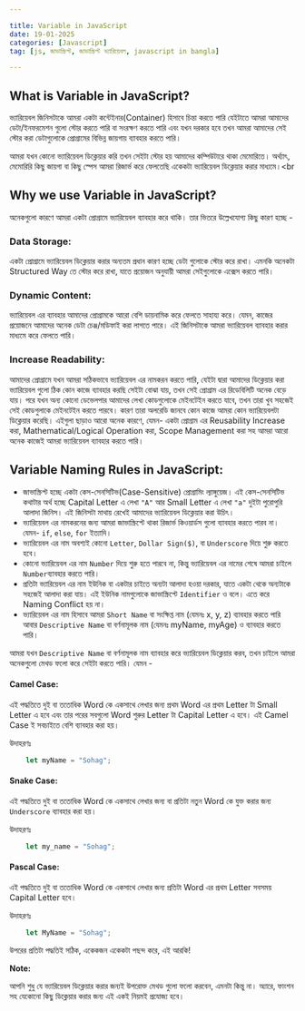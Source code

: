 ```yaml
---

title: Variable in JavaScript
date: 19-01-2025
categories: [Javascript]
tag: [js, জাভাস্ক্রিপ্ট, জাভাস্ক্রিপ্ট ভ্যারিয়েবল, javascript in bangla]

---
```


## **What is Variable in JavaScript?** 
ভ্যারিয়েবল জিনিসটাকে আমরা একটা কন্টেইনার(Container) হিসাবে চিন্তা করতে পারি যেইটাতে আমরা আমাদের ডেটা/ইনফরমেশন গুলো স্টোর করতে পারি বা সংরক্ষণ করতে পারি এবং যখন দরকার হবে তখন আমরা আমাদের সেই স্টোর করা ডেটাগুলোকে প্রোগ্রামের বিভিন্ন জায়গায় ব্যাবহার  করতে পারি। 

আমরা যখন কোনো ভ্যারিয়েবল ডিক্লেয়ার করি তখন সেইটা স্টোর হয় আমাদের কম্পিউটারে থাকা মেমোরিতে। অর্থ্যাৎ, মেমোরিরি কিছু জায়গা বা কিছু স্পেস আমরা রিজার্ভ করে ফেলতেছি একেকটা ভ্যারিয়েবল ডিক্লেয়ার করার মাধ্যমে।<br
## **Why we use Variable in JavaScript?**
অনেকগুলো কারণে আমরা একটা প্রোগ্রামে ভ্যারিয়েবল ব্যাবহার করে থাকি। তার ভিতরে উল্লেখযোগ্য কিছু কারণ হচ্ছে -<br>
### **Data Storage:** 
একটা প্রোগ্রামে ভ্যারিয়েবল ডিক্লেয়ার করার অন্যতম প্রধান কারণ হচ্ছে ডেটা গুলোকে স্টোর করে রাখা। এমনকি অনেকটা Structured Way তে স্টোর করে রাখা, যাতে প্রয়োজন অনুযায়ী আমরা সেইগুলোকে এক্সেস করতে পারি।<br>
### **Dynamic Content:** 
ভ্যারিয়েবল এর ব্যাবহার আমাদের প্রোগ্রামকে আরো বেশি ডায়নামিক করে ফেলতে সাহায্য করে। যেমন, কাজের প্রয়োজনে আমাদের অনেক ডেটা চেঞ্জ/মডিফাই করা লাগতে পারে। এই জিনিসটাকে আমরা ভ্যারিয়েবল ব্যাবহার করার মাধ্যমে করে ফেলতে পারি। <br>
### **Increase Readability:**
আমাদের প্রোগ্রামে যখন আমরা সঠিকভাবে ভ্যারিয়েবল এর নামকরন করতে পারি, যেইটা দ্বারা আমাদের ডিক্লেয়ার করা ভ্যারিয়েবল গুলো ঠিক কোন কাজে ব্যাবহার করছি সেইটা বোঝা যায়, তখন সেই প্রোগ্রাম এর রিডেবিলিটি অনেক বেড়ে যায়। পরে যখন অন্য কোনো ডেভেলপার আমাদের লেখা কোডগুলোকে মেইনটেইন করতে যাবে, তখন তারা খুব সহজেই সেই কোডগুলাকে মেইনটেইন করতে পারবে। কারণ তারা অলরেডি জানবে কোন কাজে আমরা কোন ভ্যারিয়েবলটা ডিক্লেয়ার করেছি।
এইগুলা ছাড়াও আরো অনেক কারণে, যেমন- একটা প্রোগ্রাম এর Reusability Increase করা, Mathematical/Logical Operation করা, Scope Management করা সহ আমরা আরো অনেক কাজেই আমরা ভ্যারিয়েবল ব্যাবহার করতে পারি।<br>

## **Variable Naming Rules in JavaScript:**
- জাভাস্ক্রিপ্ট হচ্ছে একটা কেস-সেনসিটিভ(Case-Sensitive) প্রোগ্রামিং ল্যাঙ্গুয়েজ। এই কেস-সেনসিটিভ কথাটার অর্থ হচ্ছে Capital Letter এ লেখা `"A"` আর Small Letter এ লেখা `"a"` দুইটা পুরোপুরি আলাদা জিনিস। এই জিনিসটা মাথায় রেখেই আমাদের ভ্যারিয়েবল ডিক্লেয়ার করা উচিৎ।<br>
- ভ্যারিয়েবল এর নামকরনের জন্য আমরা জাভাস্ক্রিপ্টে থাকা রিজার্ভ কিওয়ার্ডস গুলো ব্যাবহার করতে পারব না। যেমন- `if`, `else`, `for` ইত্যাদি।<br>
- ভ্যারিয়েবল এর নাম অবশ্যই কোনো `Letter`, `Dollar Sign($)`, বা `Underscore` দিয়ে শুরু করতে হবে।<br>
- কোনো ভ্যারিয়েবল এর নাম `Number` দিয়ে শুরু হতে পারবে না, কিন্তু ভ্যারিয়েবল এর নামের শেষে আমরা চাইলে `Number`ব্যাবহার করতে পারি।<br>
- প্রতিটা ভ্যারিয়েবল এর নাম ইউনিক বা একটার চাইতে অন্যটা আলাদা হওয়া দরকার, যাতে একটা থেকে অন্যটাকে সহজেই আলাদা করা যায়। এই ইউনিক নামগুলোকে জাভাস্ক্রিপ্টে `Identifier` ও বলে। এতে করে Naming Conflict হয় না।
- ভ্যারিয়েবল এর নাম হিসাবে আমরা `Short Name` বা সংক্ষিপ্ত নাম (যেমনঃ x, y, z) ব্যাবহার করতে পারি আবার `Descriptive Name` বা বর্ণনামূলক নাম (যেমনঃ myName, myAge) ও ব্যাবহার করতে পারি। <br>

আমরা যখন `Descriptive Name`  বা বর্ণনামূলক নাম ব্যাবহার করে ভ্যারিয়েবল ডিক্লেয়ার করব, তখন চাইলে আমরা অনেকগুলো মেথড ফলো করে সেইটা করতে পারি। যেমন - <br>

#### **Camel Case:** <br>
এই পদ্ধতিতে দুই বা ততোধিক Word কে একসাথে লেখার জন্য প্রথম Word এর প্রথম Letter টা Small Letter এ হবে এবং তার পরের সবগুলো Word শুরুর Letter টা Capital Letter এ হবে। এই Camel Case ই সবচাইতে বেশি ব্যাবহার করা হয়।<br>

উদাহরণঃ <br>
```javascript
	let myName = "Sohag";
```

#### **Snake Case:**
এই পদ্ধতিতে দুই বা ততোধিক Word কে একসাথে লেখার জন্য বা প্রতিটা নতুন Word কে যুক্ত করার জন্য `Underscore` ব্যাবহার করা হয়। <br>

উদাহরণঃ <br>

```javascript
	let my_name = "Sohag";
```

#### **Pascal Case:**<br>
এই পদ্ধতিতে দুই বা ততোধিক Word কে একসাথে লেখার জন্য প্রতিটা Word এর প্রথম Letter সবসময় Capital Letter হবে। <br>

উদাহরণঃ <br>
```javascript
	let MyName = "Sohag";
```

উপরের প্রতিটা পদ্ধতিই সঠিক, একেকজন একেকটা পছন্দ করে, এই আরকি! <br>

**Note:** <br>

আপনি শুধু যে ভ্যারিয়েবল ডিক্লেয়ার করার জন্যই উপরোক্ত মেথড গুলো ফলো করবেন, এমনটা কিন্তু না। অ্যারে, ফাংশন সহ যেকোনো কিছু ডিক্লেয়ার করার জন্য এই একই নিয়মই প্রযোজ্য হবে।

